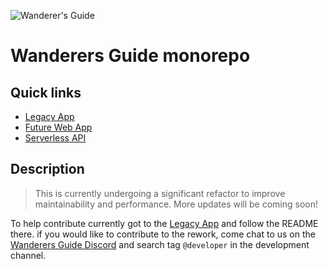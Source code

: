 ![Wanderer's Guide](https://wanderersguide.app/images/logo.png "Wanderer's Guide logo")

# Wanderers Guide monorepo

## Quick links

- [Legacy App][legacy-app]
- [Future Web App](./services/webapp)
- [Serverless API](./services/functions)

## Description

> This is currently undergoing a significant refactor to improve maintainability and performance. More updates will be coming soon!

To help contribute currently got to the [Legacy App][legacy-app] and follow the README there. if you would like to contribute to the rework, come chat to us on the [Wanderers Guide Discord](https://discord.gg/kxCpa6G) and search tag `@developer` in the development channel.

[legacy-app]: ./services/express

